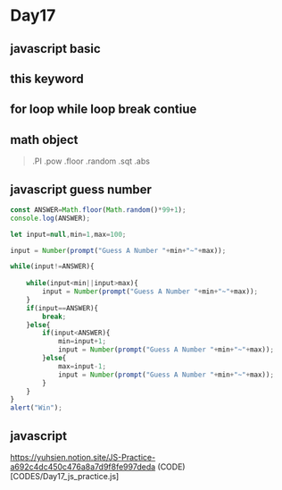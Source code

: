 # Day17
## javascript basic
## this keyword
## for loop while loop break contiue
## math object
>.PI
>.pow
>.floor
>.random
>.sqt
>.abs
## javascript guess number
```javascript
const ANSWER=Math.floor(Math.random()*99+1);
console.log(ANSWER);

let input=null,min=1,max=100;

input = Number(prompt("Guess A Number "+min+"~"+max));

while(input!=ANSWER){
    
    while(input<min||input>max){
        input = Number(prompt("Guess A Number "+min+"~"+max));
    }
    if(input==ANSWER){
        break;
    }else{
        if(input<ANSWER){
            min=input+1;
            input = Number(prompt("Guess A Number "+min+"~"+max));
        }else{
            max=input-1;
            input = Number(prompt("Guess A Number "+min+"~"+max));
        }
    }
} 
alert("Win");
```
## javascript
https://yuhsien.notion.site/JS-Practice-a692c4dc450c476a8a7d9f8fe997deda
(CODE)[CODES/Day17_js_practice.js]
